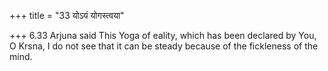 +++
title = "33 योऽयं योगस्त्वया"

+++
6.33 Arjuna said This Yoga of eality, which has been declared by You, O
Krsna, I do not see that it can be steady because of the fickleness of
the mind.
